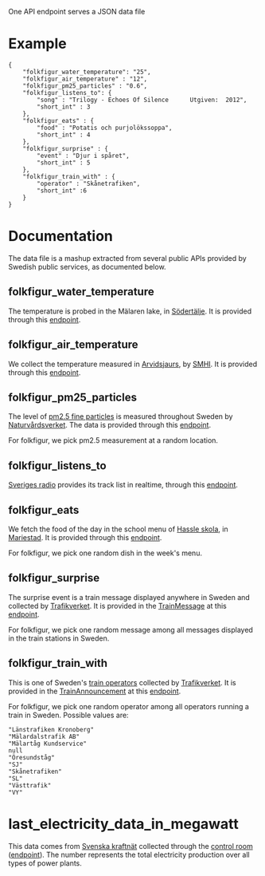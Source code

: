 One API endpoint serves a JSON data file

# Example

```
{
    "folkfigur_water_temperature": "25",
    "folkfigur_air_temperature" : "12",
    "folkfigur_pm25_particles" : "0.6",
    "folkfigur_listens_to": {
        "song" : "Trilogy - Echoes Of Silence      Utgiven:  2012",
        "short_int" : 3
    },
    "folkfigur_eats" : {
        "food" : "Potatis och purjolökssoppa",
        "short_int" : 4
    },
    "folkfigur_surprise" : {
        "event" : "Djur i spåret",
        "short_int" : 5
    },
    "folkfigur_train_with" : {
        "operator" : "Skånetrafiken",
        "short_int" :6
    }           
}
```

# Documentation 

The data file is a mashup extracted from several public APIs provided by Swedish public services, as documented below.

## folkfigur_water_temperature

The temperature is probed in the Mälaren lake, in [Södertälje](https://www.openstreetmap.org/node/30097996). It is provided through this [endpoint](https://sodertalje.eu-gb.mybluemix.net/getwatertemp).

## folkfigur_air_temperature

We collect the temperature measured in [Arvidsjaurs](https://www.openstreetmap.org/relation/935667), by [SMHI](https://www.smhi.se/data/oppna-data). It is provided through this [endpoint](https://opendata-download-metobs.smhi.se/api/version/1.0/parameter/1/station/159880/period/latest-day/data.json).

## folkfigur_pm25_particles

The level of [pm2.5 fine particles](https://en.wikipedia.org/wiki/Particulates) is measured throughout Sweden by [Naturvårdsverket](https://www.naturvardsverket.se/). The data is provided through this [endpoint](https://www.naturvardsverket.se/data-och-statistik/luft/realtidsdata/partiklar-pm25-halter-i-luft-de-senaste-24-timmarna.json). 

For folkfigur, we pick pm2.5 measurement at a random location. 

## folkfigur_listens_to

[Sveriges radio](https://sverigesradio.se/radiosweden) provides its track list in realtime, through this [endpoint](http://api.sr.se/api/v2/playlists/rightnow?channelid=2576&format=json).

## folkfigur_eats

We fetch the food of the day in the school menu of [Hassle skola](https://skolmaten.se/hassle-skola/), in [Mariestad](https://www.openstreetmap.org/node/27430678). It is provided through this [endpoint](https://skolmaten.se/hassle-skola/rss/days/?limit=7).

For folkfigur, we pick one random dish in the week's menu.

## folkfigur_surprise

The surprise event is a train message displayed anywhere in Sweden and collected by [Trafikverket](https://www.trafikverket.se/). It is provided in the [TrainMessage](https://api.trafikinfo.trafikverket.se/API/Model) at this [endpoint]( 'https://api.trafikinfo.trafikverket.se/data.json).

For folkfigur, we pick one random message among all messages displayed in the train stations in Sweden.

## folkfigur_train_with

This is one of Sweden's [train operators](https://en.wikipedia.org/wiki/Rail_transport_in_Sweden#Operators) collected by [Trafikverket](https://www.trafikverket.se/). It is provided in the [TrainAnnouncement](https://api.trafikinfo.trafikverket.se/API/Model) at this [endpoint]( 'https://api.trafikinfo.trafikverket.se/data.json).

For folkfigur, we pick one random operator among all operators running a train  in Sweden. Possible values are:

```
"Länstrafiken Kronoberg"
"Mälardalstrafik AB"
"Mälartåg Kundservice"
null
"Öresundståg"
"SJ"
"Skånetrafiken"
"SL"
"Västtrafik"
"VY"
```
# last_electricity_data_in_megawatt

This data comes from [Svenska kraftnät](https://www.svk.se/) collected through the [control room](https://www.svk.se/om-kraftsystemet/kontrollrummet/) ([endpoint](https://www.svk.se/services/controlroom/v2/production?date=2022-09-09&countryCode=SE)). The number represents the total electricity production over all types of power plants. 
